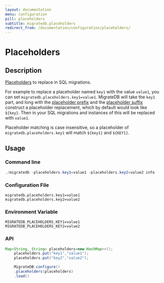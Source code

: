 ```yaml
---
layout: documentation
menu: configuration
pill: placeholders
subtitle: migratedb.placeholders
redirect_from: /documentation/configuration/placeholders/
---
```


# Placeholders

## Description

[Placeholders](/documentation/configuration/placeholder) to replace in SQL migrations.

For example to replace a placeholder named `key1` with the value `value1`, you can
set `migratedb.placeholders.key1=value1`.
MigrateDB will take the `key1` part, and long with
the [placeholder prefix](/documentation/configuration/parameters/placeholderPrefix) and
the [placeholder suffix](/documentation/configuration/parameters/placeholderSuffix) construct a placeholder replacement,
which by default would look like `${key}`. Then in your SQL migrations and instances of this will be replaced
with `value1`.

Placeholder matching is case insensitive, so a placeholder of `migratedb.placeholders.key1` will match `${key1}`
and `${KEY1}`.

## Usage

### Command line

```powershell
./migratedb -placeholders.key1=value1 -placeholders.key2=value2 info
```

### Configuration File

```properties
migratedb.placeholders.key1=value1
migratedb.placeholders.key2=value2
```

### Environment Variable

```properties
MIGRATEDB_PLACEHOLDERS_KEY1=value1
MIGRATEDB_PLACEHOLDERS_KEY2=value2
```

### API

```java
Map<String, String> placeholders=new HashMap<>();
    placeholders.put("key1","value1");
    placeholders.put("key2","value2");

    MigrateDB.configure()
    .placeholders(placeholders)
    .load()
```
